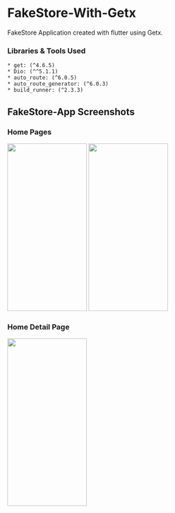 # FakeStore-With-Getx

FakeStore Application created with flutter using Getx.

### Libraries & Tools Used

```
* get: (^4.6.5)
* Dio: (^^5.1.1)
* auto_route: (^6.0.5)
* auto_route_generator: (^6.0.3)
* build_runner: (^2.3.3)
```

 ## FakeStore-App Screenshots
 ### Home Pages
 

 <img src="https://i.ibb.co/qWmg9w1/Screenshot-1.png" width="180" height="380" />

 <img src="https://i.ibb.co/9rT3zwq/Screenshot-2.png" width="180" height="380" />

 <br />
 
 ### Home Detail Page

 <img src="https://i.ibb.co/hKcf3T2/Screenshot-4.png" width="180" height="380" />

 <br />
